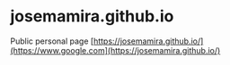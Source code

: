 # josemamira.github.io
Public personal page
[https://josemamira.github.io/](https://www.google.com](https://josemamira.github.io/)

